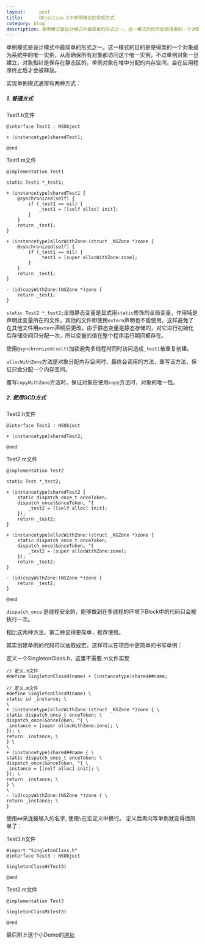 ```yaml
---
layout:     post
title:      Objective-C中单例模式的实现方式
category: blog
description: 单例模式是设计模式中最简单的形式之一。这一模式的目的是使得类的一个对象成为系统中的唯一实例，从而确保所有对象都访问这个唯一实例，不过单例对象一旦建立，对象指针是保存在静态区的，单例对象在堆中分配的内存空间，会在应用程序终止后才会被释放。
---
```


单例模式是设计模式中最简单的形式之一。这一模式的目的是使得类的一个对象成为系统中的唯一实例，从而确保所有对象都访问这个唯一实例，不过单例对象一旦建立，对象指针是保存在静态区的，单例对象在堆中分配的内存空间，会在应用程序终止后才会被释放。

实现单例模式通常有两种方式：

##### 1. 普通方式

Test1.h文件

```
@interface Test1 : NSObject

+ (instancetype)sharedTest1;

@end
```

Test1.m文件

```
@implementation Test1

static Test1 *_test1;

+ (instancetype)sharedTest1 {
    @synchronized(self) {
        if (_test1 == nil) {
            _test1 = [[self alloc] init];
        }
    }
    return _test1;
}

+ (instancetype)allocWithZone:(struct _NSZone *)zone {
    @synchronized(self) {
        if (_test1 == nil) {
            _test1 = [super allocWithZone:zone];
        }
    }
    return _test1;
}

- (id)copyWithZone:(NSZone *)zone {
    return _test1;
}
```

`static Test2 *_test2;`全局静态变量是显式用`static`修饰的全局变量，作用域是声明此变量所在的文件，其他的文件即使用`extern`声明也不能使用，这样避免了在其他文件用`extern`声明后更改。由于静态变量是静态存储的，对它进行初始化后存储空间只分配一次，所以变量的值在整个程序运行期间都存在。

使用`@synchronized(self)`加锁避免多线程时同时访问造成`_test1`被重复创建。

`allocWithZone`方法是对象分配内存空间时，最终会调用的方法，重写该方法，保证只会分配一个内存空间。

覆写`copyWithZone`方法时，保证对象在使用`copy`方法时，对象的唯一性。

##### 2. 使用GCD方式

Test2.h文件

```
@interface Test2 : NSObject

+ (instancetype)sharedTest2;

@end
```

Test2.m文件

```
@implementation Test2

static Test *_test2;

+ (instancetype)sharedTest2 {
    static dispatch_once_t onceToken;
    dispatch_once(&onceToken, ^{
        _test2 = [[self alloc] init];
    });
    return _test2;
}

+ (instancetype)allocWithZone:(struct _NSZone *)zone {
    static dispatch_once_t onceToken;
    dispatch_once(&onceToken, ^{
        _test2 = [super allocWithZone:zone];
    });
    return _test2;
}

- (id)copyWithZone:(NSZone *)zone {
    return _test2;
}

@end
```

`dispatch_once` 是线程安全的，能够做到在多线程的环境下Block中的代码只会被执行一次。

相比这两种方法，第二种显得更简单，推荐使用。

其实创建单例的代码可以抽取成宏，这样可以在项目中更简单的书写单例：

定义一个SingletonClass.h，这里不需要.m文件实现

```
// 定义.h文件
#define SingletonClassH(name) + (instancetype)shared##name; 

// 定义.m文件
#define SingletonClassM(name) \
static id _instance; \
\
+ (instancetype)allocWithZone:(struct _NSZone *)zone { \
static dispatch_once_t onceToken; \
dispatch_once(&onceToken, ^{ \
_instance = [super allocWithZone:zone]; \
}); \
return _instance; \
} \
\
+ (instancetype)shared##name { \
static dispatch_once_t onceToken; \
dispatch_once(&onceToken, ^{ \
_instance = [[self alloc] init]; \
}); \
return _instance; \
} \
\
- (id)copyWithZone:(NSZone *)zone { \
return _instance; \
}
```

使用`##`来连接输入的名字, 使用` \ `在宏定义中换行。
定义后再向写单例就变得很简单了：

Test3.h文件

```
#import "SingletonClass.h"
@interface Test3 : NSObject

SingletonClassH(Test3)

@end
```

Test3.m文件

```
@implementation Test3

SingletonClassM(Test3)

@end
```

最后附上这个小Demo的[地址](https://github.com/y-j/Singleton.git)
